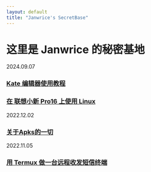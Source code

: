 ```yaml
---
layout: default
title: "Janwrice's SecretBase"
---
```

# 这里是 Janwrice 的秘密基地
2024.09.07
### [**Kate 编辑器使用教程**](https://linux.do/t/topic/199225/8)
### [**在 联想小新 Pro16 上使用 Linux**](https://linux.do/t/topic/199149/26)
2022.12.02
### [**关于Apks的一切**](https://www.bilibili.com/video/BV1Xe4y1M7v9)
2022.11.05
### [**用 Termux 做一台远程收发短信终端**](https://www.bilibili.com/video/BV1vg411B7bQ)
